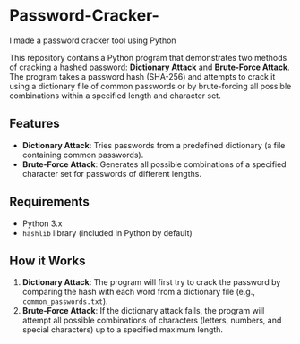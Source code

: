 # Password-Cracker-
I made a password cracker tool using Python

This repository contains a Python program that demonstrates two methods of cracking a hashed password: **Dictionary Attack** and **Brute-Force Attack**. The program takes a password hash (SHA-256) and attempts to crack it using a dictionary file of common passwords or by brute-forcing all possible combinations within a specified length and character set.

## Features

- **Dictionary Attack**: Tries passwords from a predefined dictionary (a file containing common passwords).
- **Brute-Force Attack**: Generates all possible combinations of a specified character set for passwords of different lengths.

## Requirements

- Python 3.x
- `hashlib` library (included in Python by default)

## How it Works

1. **Dictionary Attack**: The program will first try to crack the password by comparing the hash with each word from a dictionary file (e.g., `common_passwords.txt`).
2. **Brute-Force Attack**: If the dictionary attack fails, the program will attempt all possible combinations of characters (letters, numbers, and special characters) up to a specified maximum length.
